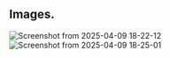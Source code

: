 ## Images.

![Screenshot from 2025-04-09 18-22-12](https://github.com/user-attachments/assets/28f5b863-7ab3-40e6-80ef-0229eaf83af3)
![Screenshot from 2025-04-09 18-25-01](https://github.com/user-attachments/assets/06c87104-0741-4ead-981d-5811c6416567)
